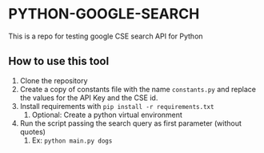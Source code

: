 # PYTHON-GOOGLE-SEARCH

This is a repo for testing google CSE search API for Python

## How to use this tool

1. Clone the repository
1. Create a copy of constants file with the name `constants.py` and replace the values for the API Key and the CSE id.
1. Install requirements with `pip install -r requirements.txt`
   1. Optional: Create a python virtual environment
1. Run the script passing the search query as first parameter (without quotes)
   1. Ex: `python main.py dogs`
